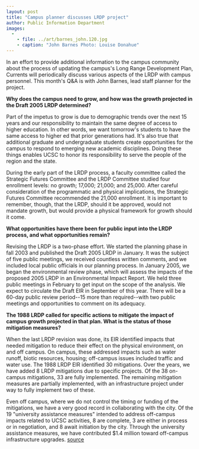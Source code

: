 ```yaml
---
layout: post
title: "Campus planner discusses LRDP project"
author: Public Information Department
images:
  -
    - file: ../art/barnes_john.120.jpg
    - caption: "John Barnes Photo: Louise Donahue"
---
```


In an effort to provide additional information to the campus community about the process of updating the campus's Long Range Development Plan, Currents will periodically discuss various aspects of the LRDP with campus personnel. This month's Q&A is with John Barnes, lead staff planner for the project.

**Why does the campus need to grow, and how was the growth projected in the Draft 2005 LRDP determined?**

Part of the impetus to grow is due to demographic trends over the next 15 years and our responsibility to maintain the same degree of access to higher education. In other words, we want tomorrow's students to have the same access to higher ed that prior generations had. It's also true that additional graduate and undergraduate students create opportunities for the campus to respond to emerging new academic disciplines. Doing these things enables UCSC to honor its responsibility to serve the people of the region and the state.

During the early part of the LRDP process, a faculty committee called the Strategic Futures Committee and the LRDP Committee studied four enrollment levels: no growth; 17,000; 21,000; and 25,000. After careful consideration of the programmatic and physical implications, the Strategic Futures Committee recommended the 21,000 enrollment. It is important to remember, though, that the LRDP, should it be approved, would not mandate growth, but would provide a physical framework for growth should it come.

**What opportunities have there been for public input into the LRDP process, and what opportunities remain?**

Revising the LRDP is a two-phase effort. We started the planning phase in fall 2003 and published the Draft 2005 LRDP in January. It was the subject of five public meetings, we received countless written comments, and we included local public officials in our planning process. In January 2005, we began the environmental review phase, which will assess the impacts of the proposed 2005 LRDP in an Environmental Impact Report. We held three public meetings in February to get input on the scope of the analysis. We expect to circulate the Draft EIR in September of this year. There will be a 60-day public review period--15 more than required--with two public meetings and opportunities to comment on its adequacy.

**The 1988 LRDP called for specific actions to mitigate the impact of campus growth projected in that plan. What is the status of those mitigation measures?**

When the last LRDP revision was done, its EIR identified impacts that needed mitigation to reduce their effect on the physical environment, on and off campus. On campus, these addressed impacts such as water runoff, biotic resources, housing; off-campus issues included traffic and water use. The 1988 LRDP EIR identified 30 mitigations. Over the years, we have added 8 LRDP mitigations due to specific projects. Of the 38 on-campus mitigations, 33 are fully implemented. The remaining mitigation measures are partially implemented, with an infrastructure project under way to fully implement two of these.

Even off campus, where we do not control the timing or funding of the mitigations, we have a very good record in collaborating with the city. Of the 19 "university assistance measures" intended to address off-campus impacts related to UCSC activities, 8 are complete, 3 are either in process or in negotiation, and 8 await initiation by the city. Through the university assistance measures, we have contributed $1.4 million toward off-campus infrastructure upgrades.
[source](http://www1.ucsc.edu/currents/04-05/03-28/barnes.asp "Permalink to barnes")
